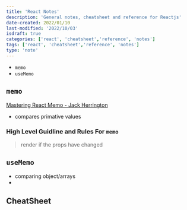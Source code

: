 ```yaml
---
title: 'React Notes'
description: 'General notes, cheatsheet and reference for Reactjs'
date-created: 2022/01/10
last-modified: '2022/10/03'
isdraft: true
categories: ['react', 'cheatsheet','reference', 'notes']
tags: ['react', 'cheatsheet','reference', 'notes']
type: 'note'
---
```


- `memo`
- `useMemo`


## `memo`

[Mastering React Memo - Jack Herrington](https://www.youtube.com/watch?v=DEPwA3mv_R8)

- compares primative values

### High Level Guidline and Rules For `memo`

> render if the props have changed 

## `useMemo`

- comparing object/arrays 
- 

## CheatSheet

